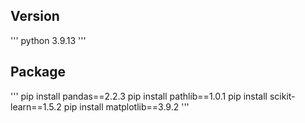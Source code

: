 ## Version
'''
python 3.9.13
'''

## Package
'''
pip install pandas==2.2.3
pip install pathlib==1.0.1
pip install scikit-learn==1.5.2
pip install matplotlib==3.9.2
'''